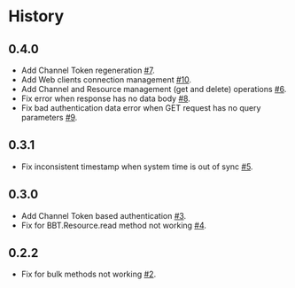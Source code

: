 History
=======

## 0.4.0

* Add Channel Token regeneration 
  [#7](https://github.com/beebotte/bbt_python/issues/7).
* Add Web clients connection management
  [#10](https://github.com/beebotte/bbt_python/issues/10).
* Add Channel and Resource management (get and delete) operations
  [#6](https://github.com/beebotte/bbt_python/issues/6).
* Fix error when response has no data body
  [#8](https://github.com/beebotte/bbt_python/issues/8).
* Fix bad authentication data error when GET request has no query parameters
  [#9](https://github.com/beebotte/bbt_python/issues/9).

## 0.3.1

* Fix inconsistent timestamp when system time is out of sync
  [#5](https://github.com/beebotte/bbt_python/issues/5).

## 0.3.0 

* Add Channel Token based authentication
  [#3](https://github.com/beebotte/bbt_python/issues/3).
* Fix for BBT.Resource.read method not working
  [#4](https://github.com/beebotte/bbt_python/issues/4).

## 0.2.2

* Fix for bulk methods not working 
  [#2](https://github.com/beebotte/bbt_python/pull/2).
